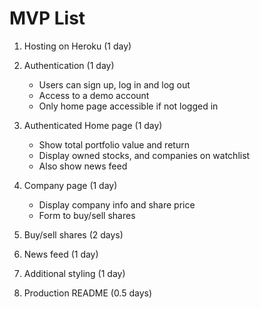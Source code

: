 # MVP List

1. Hosting on Heroku (1 day)

2. Authentication (1 day)

   - Users can sign up, log in and log out
   - Access to a demo account
   - Only home page accessible if not logged in

3. Authenticated Home page (1 day)

   - Show total portfolio value and return
   - Display owned stocks, and companies on watchlist
   - Also show news feed

4. Company page (1 day)

   - Display company info and share price
   - Form to buy/sell shares

5. Buy/sell shares (2 days)

6. News feed (1 day)

7. Additional styling (1 day)

8. Production README (0.5 days)
